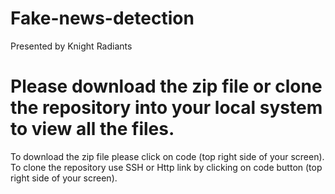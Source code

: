 # Fake-news-detection
Presented by Knight Radiants

# Please download the zip file or clone the repository into your local system to view all the files.

To download the zip file please click on code (top right side of your screen). 
To clone the repository use SSH or Http link by clicking on code button (top right side of your screen). 
